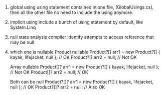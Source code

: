1. global using
  using statement contained in one file, (GlobalUsings.cs), then all the other file no need to include the using anymore.

2. implicit using
  include a bunch of using statement by default, like System.Linq

3. null state analysis
  compiler identify attempts to access reference that may be null

4. which one is nullable
    Product nullable
      Product?[] arr1 = new Product?[] { kayak, lifejacket, null }; // OK
      Product?[] arr2 = null;                                       // Not OK
    
    Array nullable
      Product[]? arr1 = new Product?[] { kayak, lifejacket, null }; // Not OK
      Product[]? arr2 = null;                                       // OK
    
    Both can be null
      Product?[]? arr1 = new Product?[] { kayak, lifejacket, null }; // OK
      Product?[]? arr2 = null;                                       // Also OK